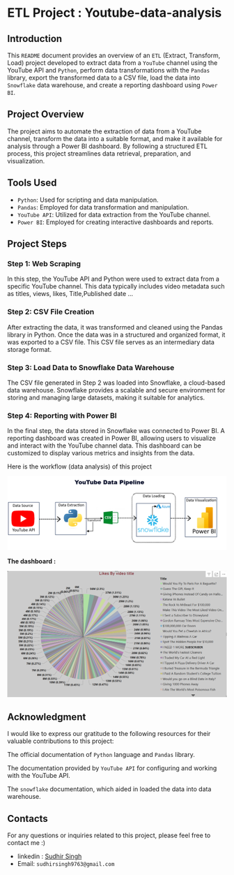 # ETL Project : Youtube-data-analysis

## Introduction
This `README` document provides an overview of an `ETL` (Extract, Transform, Load) project developed to extract data from a `YouTube` channel using the YouTube API and `Python`, perform data transformations with the `Pandas` library, export the transformed data to a CSV file, load the data into `Snowflake` data warehouse, and create a reporting dashboard using `Power BI`.

## Project Overview
The project aims to automate the extraction of data from a YouTube channel, transform the data into a suitable format, and make it available for analysis through a Power BI dashboard. By following a structured ETL process, this project streamlines data retrieval, preparation, and visualization.

## Tools Used
- `Python`: Used for scripting and data manipulation.
- `Pandas`: Employed for data transformation and manipulation.
- `YouTube API`: Utilized for data extraction from the YouTube channel.
- `Power BI`: Employed for creating interactive dashboards and reports.

## Project Steps

### Step 1: Web Scraping
In this step, the YouTube API and Python were used to extract data from a specific YouTube channel. This data typically includes video metadata such as titles, views, likes, Title,Published date ...

### Step 2: CSV File Creation
After extracting the data, it was transformed and cleaned using the Pandas library in Python. Once the data was in a structured and organized format, it was exported to a CSV file. This CSV file serves as an intermediary data storage format.

### Step 3: Load Data to Snowflake Data Warehouse
The CSV file generated in Step 2 was loaded into Snowflake, a cloud-based data warehouse. Snowflake provides a scalable and secure environment for storing and managing large datasets, making it suitable for analytics.

### Step 4: Reporting with Power BI
In the final step, the data stored in Snowflake was connected to Power BI. A reporting dashboard was created in Power BI, allowing users to visualize and interact with the YouTube channel data. This dashboard can be customized to display various metrics and insights from the data.

Here is the workflow (data analysis) of  this project

![Texte alternatif de l'image](images/data_pipeline(1).png)

**The dashboard :** 

![Texte alternatif de l'image](images/pie.png)


## Acknowledgment
I would like to express our gratitude to the following resources for their valuable contributions to this project:

The official documentation of `Python` language and `Pandas` library.

The documentation provided by `YouTube API` for configuring and working with the YouTube API.

The `snowflake` documentation, which aided in loaded the data into  data warehouse.



## Contacts
For any questions or inquiries related to this project, please feel free to contact me :)

- linkedin : <a href="https://www.linkedin.com/in/sudhir-singh-241983286/" target="_blank">Sudhir Singh</a><br>
- Email: `sudhirsingh9763@gmail.com`
